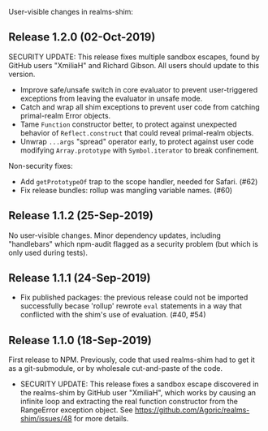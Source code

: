 User-visible changes in realms-shim:

## Release 1.2.0 (02-Oct-2019)

SECURITY UPDATE: This release fixes multiple sandbox escapes, found by GitHub
users "XmiliaH" and Richard Gibson. All users should update to this version.

* Improve safe/unsafe switch in core evaluator to prevent user-triggered
  exceptions from leaving the evaluator in unsafe mode.
* Catch and wrap all shim exceptions to prevent user code from catching
  primal-realm Error objects.
* Tame `Function` constructor better, to protect against unexpected behavior
  of `Reflect.construct` that could reveal primal-realm objects.
* Unwrap `...args` "spread" operator early, to protect against user code
  modifying `Array.prototype` with `Symbol.iterator` to break confinement.

Non-security fixes:

* Add `getPrototypeOf` trap to the scope handler, needed for Safari. (#62)
* Fix release bundles: rollup was mangling variable names. (#60)


## Release 1.1.2 (25-Sep-2019)

No user-visible changes. Minor dependency updates, including "handlebars"
which npm-audit flagged as a security problem (but which is only used during
tests).


## Release 1.1.1 (24-Sep-2019)

* Fix published packages: the previous release could not be imported
  successfully becase 'rollup' rewrote `eval` statements in a way that
  conflicted with the shim's use of evaluation. (#40, #54)


## Release 1.1.0 (18-Sep-2019)

First release to NPM. Previously, code that used realms-shim had to get it as
a git-submodule, or by wholesale cut-and-paste of the code.

* SECURITY UPDATE: This release fixes a sandbox escape discovered in the
  realms-shim by GitHub user "XmiliaH", which works by causing an infinite
  loop and extracting the real function constructor from the RangeError
  exception object. See https://github.com/Agoric/realms-shim/issues/48 for
  more details.
